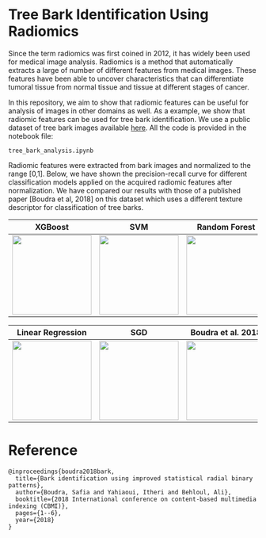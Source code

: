 # Tree Bark Identification Using Radiomics 
Since the term radiomics was first coined in 2012, it has widely been used for medical image analysis. Radiomics is a method that automatically extracts a large of number of different features from medical images. These features have been able to uncover characteristics that can differentiate tumoral tissue from normal tissue and tissue at different stages of cancer.

In this repository, we aim to show that radiomic features can be useful for analysis of images in other domains as well. As a example, we show that radiomic features can be used for tree bark identification. We use a public dataset of tree bark images available [here](https://www.vicos.si/resources/trunk12/). All the code is provided in the notebook file: 

```tree_bark_analysis.ipynb```

Radiomic features were extracted from bark images and normalized to the range [0,1]. Below, we have shown the precision-recall curve for different classification models applied on the acquired radiomic features after normalization. We have compared our results with those of a published paper [Boudra et al, 2018] on this dataset which uses a different texture descriptor for classification of tree barks.

XGBoost  | SVM | Random Forest
:-------------:|:-------------:|:-------------:
<img src="plots/prec_recall_xgboost_crop_s_3000_new_s_256.png" width="160">  | <img src="plots/prec_recall_svm_crop_s_3000_new_s_256.png" width="160">  | <img src="plots/prec_recall_rf_crop_s_3000_new_s_256.png" width="160">

Linear Regression | SGD  | Boudra et al. 2018
:-------------:|:-------------:|:-------------:
<img src="plots/prec_recall_lr_crop_s_3000_new_s_256.png" width="160"> | <img src="plots/prec_recall_sgd_crop_s_3000_new_s_256.png" width="160"> | <img src="plots/prec_recall_boudra.png" width="160"> 

# Reference 
```
@inproceedings{boudra2018bark,
  title={Bark identification using improved statistical radial binary patterns},
  author={Boudra, Safia and Yahiaoui, Itheri and Behloul, Ali},
  booktitle={2018 International conference on content-based multimedia indexing (CBMI)},
  pages={1--6},
  year={2018}
}
```